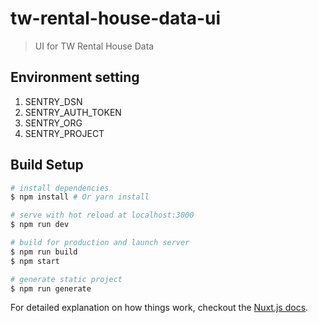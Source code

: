 # tw-rental-house-data-ui

> UI for TW Rental House Data

## Environment setting

1. SENTRY_DSN
1. SENTRY_AUTH_TOKEN
1. SENTRY_ORG
1. SENTRY_PROJECT

## Build Setup

``` bash
# install dependencies
$ npm install # Or yarn install

# serve with hot reload at localhost:3000
$ npm run dev

# build for production and launch server
$ npm run build
$ npm start

# generate static project
$ npm run generate
```

For detailed explanation on how things work, checkout the [Nuxt.js docs](https://github.com/nuxt/nuxt.js).
